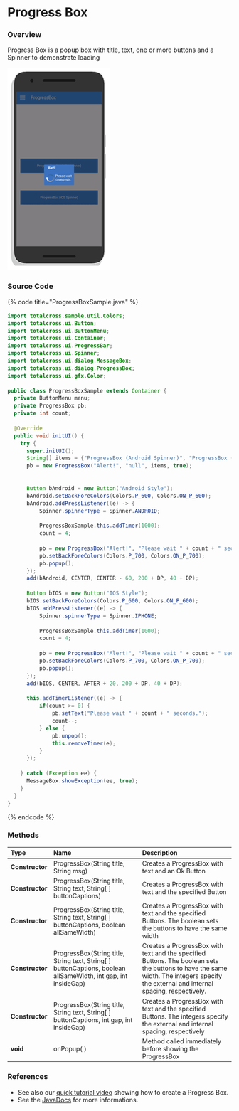 # Progress Box

### Overview

Progress Box is a popup box with title, text, one or more buttons and a Spinner to demonstrate loading

![](../.gitbook/assets/progressbox-sample.gif.pagespeed.ce.kbvubme2xq.gif)

### Source Code

{% code title="ProgressBoxSample.java" %}
```java
import totalcross.sample.util.Colors;
import totalcross.ui.Button;
import totalcross.ui.ButtonMenu;
import totalcross.ui.Container;
import totalcross.ui.ProgressBar;
import totalcross.ui.Spinner;
import totalcross.ui.dialog.MessageBox;
import totalcross.ui.dialog.ProgressBox;
import totalcross.ui.gfx.Color;

public class ProgressBoxSample extends Container {
  private ButtonMenu menu;
  private ProgressBox pb;
  private int count;

  @Override
  public void initUI() {
    try {
      super.initUI();
      String[] items = {"ProgressBox (Android Spinner)", "ProgressBox (iOS Spinner)"};
      pb = new ProgressBox("Alert!", "null", items, true);
      

      Button bAndroid = new Button("Android Style");
      bAndroid.setBackForeColors(Colors.P_600, Colors.ON_P_600);
      bAndroid.addPressListener((e) -> {
          Spinner.spinnerType = Spinner.ANDROID;
          
          ProgressBoxSample.this.addTimer(1000);
          count = 4;
          
          pb = new ProgressBox("Alert!", "Please wait " + count + " seconds.");
          pb.setBackForeColors(Colors.P_700, Colors.ON_P_700);
          pb.popup();          
      });
      add(bAndroid, CENTER, CENTER - 60, 200 + DP, 40 + DP);
      
      Button bIOS = new Button("IOS Style");
      bIOS.setBackForeColors(Colors.P_600, Colors.ON_P_600);
      bIOS.addPressListener((e) -> {
          Spinner.spinnerType = Spinner.IPHONE;
          
          ProgressBoxSample.this.addTimer(1000);
          count = 4;
          
          pb = new ProgressBox("Alert!", "Please wait " + count + " seconds.");
          pb.setBackForeColors(Colors.P_700, Colors.ON_P_700);
          pb.popup();          
      });
      add(bIOS, CENTER, AFTER + 20, 200 + DP, 40 + DP);
      
      this.addTimerListener((e) -> {
    	  if(count >= 0) {
    		  pb.setText("Please wait " + count + " seconds.");
    		  count--;
    	  } else {
    		  pb.unpop();
    		  this.removeTimer(e);
    	  }
      });
      
    } catch (Exception ee) {
      MessageBox.showException(ee, true);
    }
  }
}
```
{% endcode %}

### Methods

| Type | Name | Description |
| :--- | :--- | :--- |
| **Constructor** | ProgressBox\(String title, String msg\) | Creates a ProgressBox with text and an Ok Button |
| **Constructor** | ProgressBox\(String title, String text, String\[ \] buttonCaptions\) | Creates a ProgressBox with text and the specified Button |
| **Constructor** | ProgressBox\(String title, String text, String\[ \] buttonCaptions, boolean allSameWidth\) | Creates a ProgressBox with text and the specified Buttons. The boolean sets the buttons to have the same width |
| **Constructor** | ProgressBox\(String title, String text, String\[ \] buttonCaptions, boolean allSameWidth, int gap, int insideGap\) | Creates a ProgressBox with text and the specified Buttons. The boolean sets the buttons to have the same width. The integers specify the external and internal spacing, respectively. |
| **Constructor** | ProgressBox\(String title, String text, String\[ \] buttonCaptions, int gap, int insideGap\) | Creates a ProgressBox with text and the specified Buttons. The integers specify the external and internal spacing, respectively |
| **void** | onPopup\( \) | Method called immediately before showing the ProgressBox |

### **References**

* See also our [quick tutorial video](https://www.youtube.com/watch?v=pSSNNXl6_98) showing how to create a Progress Box.
* See the [JavaDocs](https://rs.totalcross.com/doc/index.html) for more informations.

